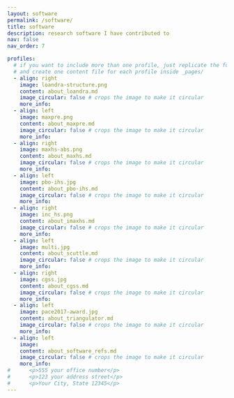 ```yaml
---
layout: software
permalink: /software/
title: software
description: research software I have contributed to
nav: false
nav_order: 7

profiles:
  # if you want to include more than one profile, just replicate the following block
  # and create one content file for each profile inside _pages/
  - align: right
    image: loandra-structure.png
    content: about_loandra.md
    image_circular: false # crops the image to make it circular
    more_info:
  - align: left
    image: maxpre.png
    content: about_maxpre.md
    image_circular: false # crops the image to make it circular
    more_info:
  - align: right
    image: maxhs-abs.png
    content: about_maxhs.md
    image_circular: false # crops the image to make it circular
    more_info:
  - align: left
    image: pbo-ihs.jpg
    content: about_pbo-ihs.md
    image_circular: false # crops the image to make it circular
    more_info:
  - align: right
    image: inc_hs.png
    content: about_imaxhs.md
    image_circular: false # crops the image to make it circular
    more_info:
  - align: left
    image: multi.jpg
    content: about_scuttle.md
    image_circular: false # crops the image to make it circular
    more_info:
  - align: right
    image: cgss.jpg
    content: about_cgss.md
    image_circular: false # crops the image to make it circular
    more_info:
  - align: left
    image: pace2017-award.jpg
    content: about_triangulator.md
    image_circular: false # crops the image to make it circular
    more_info:
  - align: left
    image:
    content: about_software_refs.md
    image_circular: false # crops the image to make it circular
    more_info:
#      <p>555 your office number</p>
#      <p>123 your address street</p>
#      <p>Your City, State 12345</p>
---
```

